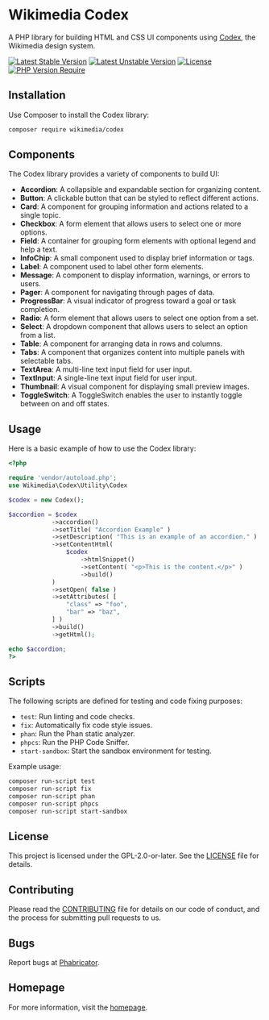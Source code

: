 
# Wikimedia Codex
A PHP library for building HTML and CSS UI components using [Codex](https://doc.wikimedia.org/codex/main/), the Wikimedia design system.

[![Latest Stable Version](https://poser.pugx.org/wikimedia/codex/v?style=for-the-badge)](https://packagist.org/packages/wikimedia/codex)
[![Latest Unstable Version](https://poser.pugx.org/wikimedia/codex/v/unstable?style=for-the-badge)](https://packagist.org/packages/wikimedia/codex)
[![License](https://poser.pugx.org/wikimedia/codex/license?style=for-the-badge)](https://packagist.org/packages/wikimedia/codex)
[![PHP Version Require](https://poser.pugx.org/wikimedia/codex/require/php?style=for-the-badge)](https://packagist.org/packages/wikimedia/codex)

## Installation
Use Composer to install the Codex library:

```bash
composer require wikimedia/codex
```

## Components
The Codex library provides a variety of components to build UI:

- **Accordion**: A collapsible and expandable section for organizing content.
- **Button**: A clickable button that can be styled to reflect different actions.
- **Card**: A component for grouping information and actions related to a single topic.
- **Checkbox**: A form element that allows users to select one or more options.
- **Field**: A container for grouping form elements with optional legend and help a text.
- **InfoChip**: A small component used to display brief information or tags.
- **Label**: A component used to label other form elements.
- **Message**: A component to display information, warnings, or errors to users.
- **Pager**: A component for navigating through pages of data.
- **ProgressBar**: A visual indicator of progress toward a goal or task completion.
- **Radio**: A form element that allows users to select one option from a set.
- **Select**: A dropdown component that allows users to select an option from a list.
- **Table**: A component for arranging data in rows and columns.
- **Tabs**: A component that organizes content into multiple panels with selectable tabs.
- **TextArea**: A multi-line text input field for user input.
- **TextInput**: A single-line text input field for user input.
- **Thumbnail**: A visual component for displaying small preview images.
- **ToggleSwitch**: A ToggleSwitch enables the user to instantly toggle between on and off states.

## Usage
Here is a basic example of how to use the Codex library:

```php
<?php

require 'vendor/autoload.php';
use Wikimedia\Codex\Utility\Codex

$codex = new Codex();

$accordion = $codex
            ->accordion()
            ->setTitle( "Accordion Example" )
            ->setDescription( "This is an example of an accordion." )
            ->setContentHtml(
                $codex
                    ->htmlSnippet()
                    ->setContent( "<p>This is the content.</p>" )
                    ->build()
            )
            ->setOpen( false )
            ->setAttributes( [
                "class" => "foo",
                "bar" => "baz",
            ] )
            ->build()
            ->getHtml();

echo $accordion;
?>
```

## Scripts

The following scripts are defined for testing and code fixing purposes:

- `test`: Run linting and code checks.
- `fix`: Automatically fix code style issues.
- `phan`: Run the Phan static analyzer.
- `phpcs`: Run the PHP Code Sniffer.
- `start-sandbox`: Start the sandbox environment for testing.

Example usage:

```bash
composer run-script test
composer run-script fix
composer run-script phan
composer run-script phpcs
composer run-script start-sandbox
```

## License
This project is licensed under the GPL-2.0-or-later. See the [LICENSE](LICENSE) file for details.

## Contributing
Please read the [CONTRIBUTING](CONTRIBUTING.md) file for details on our code of conduct, and the process for submitting pull requests to us.

## Bugs
Report bugs at [Phabricator](https://phabricator.wikimedia.org/tag/codex/).

## Homepage
For more information, visit the [homepage](https://doc.wikimedia.org/codex/).
